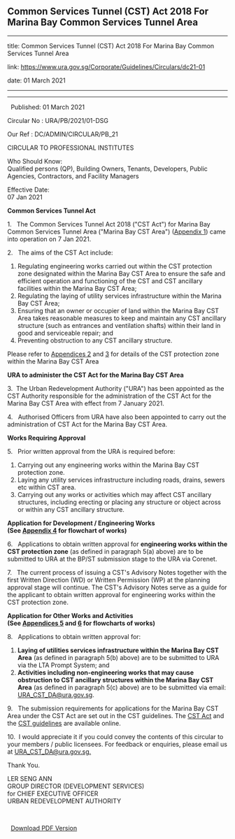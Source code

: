 ## Common Services Tunnel (CST) Act 2018 For Marina Bay Common Services Tunnel Area
---
title: Common Services Tunnel (CST) Act 2018 For Marina Bay Common Services Tunnel Area

link: https://www.ura.gov.sg/Corporate/Guidelines/Circulars/dc21-01

date: 01 March 2021

---

--------------------------------------------------------------------------------

  Published: 01 March 2021

Circular No : URA/PB/2021/01-DSG

Our Ref : DC/ADMIN/CIRCULAR/PB\_21

  

CIRCULAR TO PROFESSIONAL INSTITUTES

  

Who Should Know:  
Qualified persons (QP), Building Owners, Tenants, Developers, Public Agencies, Contractors, and Facility Managers

  

Effective Date:  
07 Jan 2021

  

**Common Services Tunnel Act**

1.   The Common Services Tunnel Act 2018 ("CST Act") for Marina Bay Common Services Tunnel Area ("Marina Bay CST Area") ([Appendix 1](https://www.ura.gov.sg/-/media/Corporate/Guidelines/Development-control/Circulars/2021/Mar/dc21-01-Appendix1.pdf)) came into operation on 7 Jan 2021.

2.   The aims of the CST Act include:

1.  Regulating engineering works carried out within the CST protection zone designated within the Marina Bay CST Area to ensure the safe and efficient operation and functioning of the CST and CST ancillary facilities within the Marina Bay CST Area;
2.  Regulating the laying of utility services infrastructure within the Marina Bay CST Area;
3.  Ensuring that an owner or occupier of land within the Marina Bay CST Area takes reasonable measures to keep and maintain any CST ancillary structure (such as entrances and ventilation shafts) within their land in good and serviceable repair; and
4.  Preventing obstruction to any CST ancillary structure.

Please refer to [Appendices 2](https://www.ura.gov.sg/-/media/Corporate/Guidelines/Development-control/Circulars/2021/Mar/dc21-01-Appendix2.pdf) and [3](https://www.ura.gov.sg/-/media/Corporate/Guidelines/Development-control/Circulars/2021/Mar/dc21-01-Appendix3.pdf) for details of the CST protection zone within the Marina Bay CST Area

**URA to administer the CST Act for the Marina Bay CST Area**

3.  The Urban Redevelopment Authority ("URA") has been appointed as the CST Authority responsible for the administration of the CST Act for the Marina Bay CST Area with effect from 7 January 2021.

4.   Authorised Officers from URA have also been appointed to carry out the administration of CST Act for the Marina Bay CST Area.

**Works Requiring Approval**

5.   Prior written approval from the URA is required before:

1.  Carrying out any engineering works within the Marina Bay CST protection zone.
2.  Laying any utility services infrastructure including roads, drains, sewers etc within CST area.
3.  Carrying out any works or activities which may affect CST ancillary structures, including erecting or placing any structure or object across or within any CST ancillary structure.

**Application for Development / Engineering Works  
(See [Appendix 4](https://www.ura.gov.sg/-/media/Corporate/Guidelines/Development-control/Circulars/2021/Mar/dc21-01-Appendix4.pdf) for flowchart of works)**

6.   Applications to obtain written approval for **engineering works within the CST protection zone** (as defined in paragraph 5(a) above) are to be submitted to URA at the BP/ST submission stage to the URA via Corenet.

7.   The current process of issuing a CST's Advisory Notes together with the first Written Direction (WD) or Written Permission (WP) at the planning approval stage will continue. The CST's Advisory Notes serve as a guide for the applicant to obtain written approval for engineering works within the CST protection zone.

**Application for Other Works and Activities  
(See [Appendices 5](https://www.ura.gov.sg/-/media/Corporate/Guidelines/Development-control/Circulars/2021/Mar/dc21-01-Appendix5.pdf) and [6](https://www.ura.gov.sg/-/media/Corporate/Guidelines/Development-control/Circulars/2021/Mar/dc21-01-Appendix6.pdf) for flowcharts of works)**

8.   Applications to obtain written approval for:

1.  **Laying of utilities services infrastructure within the Marina Bay CST Area** (as defined in paragraph 5(b) above) are to be submitted to URA via the LTA Prompt System; and
2.  **Activities including non-engineering works that may cause obstruction to CST ancillary structures within the Marina Bay CST Area** (as defined in paragraph 5(c) above) are to be submitted via email: [URA\_CST\_DA@ura.gov.sg](https://www.ura.gov.sgmailto:URA_CST_DA@ura.gov.sg).

9.   The submission requirements for applications for the Marina Bay CST Area under the CST Act are set out in the CST guidelines. The [CST Act](https://sso.agc.gov.sg/Acts-Supp/17-2018/Published/20190114?DocDate=20190114) and the [CST guidelines](https://www.ura.gov.sg/-/media/Corporate/Guidelines/Development-control/Circulars/2021/Mar/dc2101CST-GuidelinesF.pdf) are available online.

10.  I would appreciate it if you could convey the contents of this circular to your members / public licensees. For feedback or enquiries, please email us at [URA\_CST\_DA@ura.gov.sg.](https://www.ura.gov.sgmailto:URA_CST_DA@ura.gov.sg)

Thank You.  
  
LER SENG ANN  
GROUP DIRECTOR (DEVELOPMENT SERVICES)  
for CHIEF EXECUTIVE OFFICER  
URBAN REDEVELOPMENT AUTHORITY

 



  



  [Download PDF Version](https://www.ura.gov.sg/services/download_file.aspx?f={E9A743F5-4F0A-4B77-83A5-FBB3E26D9208})

